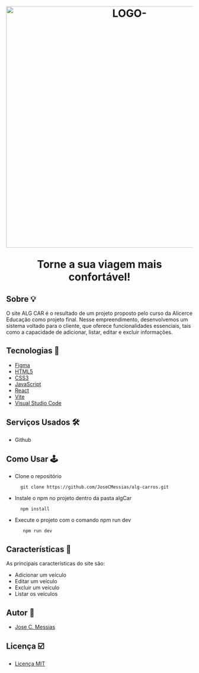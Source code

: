 <h1 align="center">
  <img width="650" alt="LOGO-" src="https://github.com/JoseCMessias/alg-carros/assets/104660308/7cf0d28b-5ed4-46e1-bf45-ff66b024042a">
  </br>
  <p>Torne a sua viagem mais confortável!</p>
</h1>

## Sobre &#128161;

O site ALG CAR é o resultado de um projeto proposto pelo curso da Alicerce Educação como 
projeto final. Nesse empreendimento, desenvolvemos um sistema voltado para o cliente, 
que oferece funcionalidades essenciais, tais como a capacidade de adicionar, listar, 
editar e excluir informações.

## Tecnologias &#128126;

- [Figma](https://www.figma.com)
- [HTML5](https://developer.mozilla.org/pt-BR/docs/Web/HTML)
- [CSS3](https://developer.mozilla.org/pt-BR/docs/Web/CSS)
- [JavaScript](https://developer.mozilla.org/pt-BR/docs/Web/JavaScript)
- [React](https://pt-br.legacy.reactjs.org/)
- [Vite](https://vitejs.dev/)
- [Visual Studio Code](https://code.visualstudio.com)

## Serviços Usados &#128736;&#65039;

- Github

## Como Usar 	&#128377;&#65039;

- Clone o repositório
    ```
      git clone https://github.com/JoseCMessias/alg-carros.git
    ```
- Instale o npm no projeto dentro da pasta algCar
     ```
       npm install
     ```
- Execute o projeto com o comando npm run dev
    ```
       npm run dev
     ```

## Características 		&#128221;

As principais características do site são:
- Adicionar um veículo
- Editar um veículo
- Excluir um veículo
- Listar os veículos

## Autor 	&#128101;

- [Jose C. Messias](https://github.com/JoseCMessias)

## Licença  &#9745;&#65039;

- [Licença MIT](https://github.com/JoseCMessias/alg-carros/blob/main/LICENSE)

<!-- 
## Deseja testar nosso site? &#128105;&#8205;&#128187;

- [Link executável]()
-->
